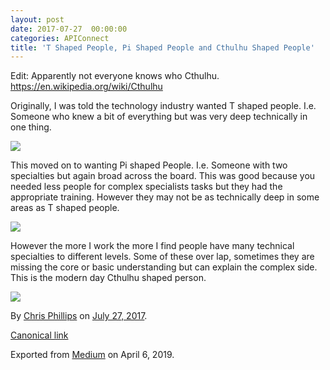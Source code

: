 ```yaml
---
layout: post
date: 2017-07-27  00:00:00
categories: APIConnect
title: 'T Shaped People, Pi Shaped People and Cthulhu Shaped People'
---
```

<!--more-->

Edit: Apparently not everyone knows who Cthulhu.
<https://en.wikipedia.org/wiki/Cthulhu>

Originally, I was told the technology industry wanted T shaped people.
I.e. Someone who knew a bit of everything but was very deep technically
in one thing.

![](https://cdn-images-1.medium.com/max/800/1*nEUWF88DRR9Bfdwuyh5z-w.png)

This moved on to wanting Pi shaped People. I.e. Someone with two
specialties but again broad across the board. This was good because you
needed less people for complex specialists tasks but they had the
appropriate training. However they may not be as technically deep in
some areas as T shaped people.

![](https://cdn-images-1.medium.com/max/800/1*9WtaAGuVJeJ_fvlVqnfYjw.png)

However the more I work the more I find people have many technical
specialties to different levels. Some of these over lap, sometimes they
are missing the core or basic understanding but can explain the complex
side. This is the modern day Cthulhu shaped person.

![](https://cdn-images-1.medium.com/max/800/1*ljhyNqAizF1-K2UDz-bZbg.png)


By [Chris Phillips](https://medium.com/@cminion) on
[July 27, 2017](https://medium.com/p/b44888e0bac4).

[Canonical
link](https://medium.com/@cminion/t-shaped-people-pi-shaped-people-and-cthulhu-shaped-people-b44888e0bac4)

Exported from [Medium](https://medium.com) on April 6, 2019.
